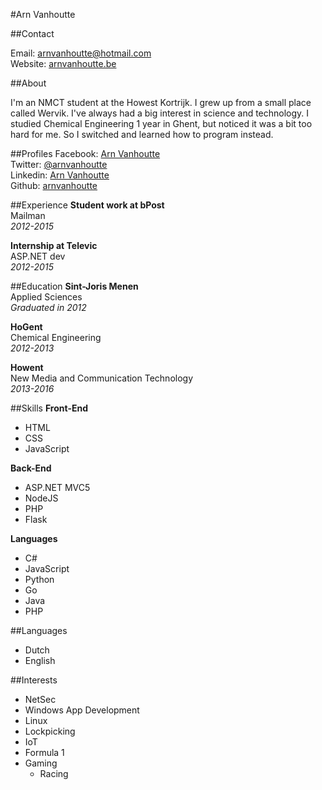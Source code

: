 #Arn Vanhoutte

##Contact

Email: [arnvanhoutte@hotmail.com](mailto:arnvanhoutte@hotmail.com)  
Website: [arnvanhoutte.be](http://arnvanhoutte.be/)

##About

I'm an NMCT student at the Howest Kortrijk. I grew up from a small place called Wervik. I've always had a big interest in science and technology. I studied Chemical Engineering 1 year in Ghent, but noticed it was a bit too hard for me. So I switched and learned how to program instead. 

##Profiles
Facebook: [Arn Vanhoutte](https://www.facebook.com/arnvanhoutte)  
Twitter: [@arnvanhoutte](https://twitter.com/arnvanhoutte)  
Linkedin: [Arn Vanhoutte](https://www.linkedin.com/in/arn-vanhoutte-00212492)  
Github: [arnvanhoutte](https://github.com/arnvanhoutte)

##Experience
**Student work at bPost**  
Mailman  
*2012-2015*

**Internship at Televic**  
ASP.NET dev  
*2012-2015*

##Education
**Sint-Joris Menen**  
Applied Sciences  
*Graduated in 2012*

**HoGent**  
Chemical Engineering  
*2012-2013*

**Howent**  
New Media and Communication Technology  
*2013-2016*

##Skills
**Front-End**  
* HTML
* CSS
* JavaScript

**Back-End**
* ASP.NET MVC5
* NodeJS
* PHP
* Flask

**Languages**  
* C#
* JavaScript
* Python
* Go
* Java
* PHP

##Languages

* Dutch
* English

##Interests
* NetSec
* Windows App Development
* Linux
* Lockpicking
* IoT
* Formula 1
* Gaming
    * Racing
